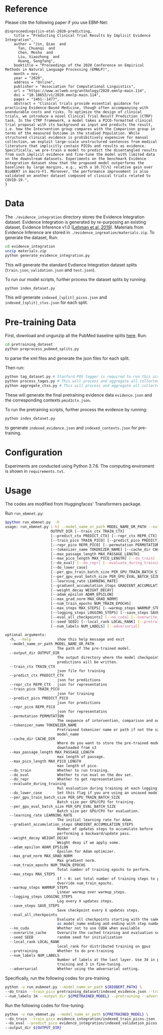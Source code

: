 # Reference
Please cite the following paper if you use EBM-Net:
```
@inproceedings{jin-etal-2020-predicting,
    title = "Predicting Clinical Trial Results by Implicit Evidence Integration",
    author = "Jin, Qiao  and
      Tan, Chuanqi  and
      Chen, Mosha  and
      Liu, Xiaozhong  and
      Huang, Songfang",
    booktitle = "Proceedings of the 2020 Conference on Empirical Methods in Natural Language Processing (EMNLP)",
    month = nov,
    year = "2020",
    address = "Online",
    publisher = "Association for Computational Linguistics",
    url = "https://www.aclweb.org/anthology/2020.emnlp-main.114",
    doi = "10.18653/v1/2020.emnlp-main.114",
    pages = "1461--1477",
    abstract = "Clinical trials provide essential guidance for practicing Evidence-Based Medicine, though often accompanying with unendurable costs and risks. To optimize the design of clinical trials, we introduce a novel Clinical Trial Result Prediction (CTRP) task. In the CTRP framework, a model takes a PICO-formatted clinical trial proposal with its background as input and predicts the result, i.e. how the Intervention group compares with the Comparison group in terms of the measured Outcome in the studied Population. While structured clinical evidence is prohibitively expensive for manual collection, we exploit large-scale unstructured sentences from medical literature that implicitly contain PICOs and results as evidence. Specifically, we pre-train a model to predict the disentangled results from such implicit evidence and fine-tune the model with limited data on the downstream datasets. Experiments on the benchmark Evidence Integration dataset show that the proposed model outperforms the baselines by large margins, e.g., with a 10.7{\%} relative gain over BioBERT in macro-F1. Moreover, the performance improvement is also validated on another dataset composed of clinical trials related to COVID-19.",
}
```

# Data
The ```./evidence_integration``` directory stores the Evidence Integration dataset. Evidence Integration is generated by re-purposing an existing dataset, Evidence Inference v1.0 ([Lehman et al, 2019](http://evidence-inference.ebm-nlp.com/)). Materials from Evidence Inference are stored in ```./evidence_ingreation/materials.zip```. To generate the dataset, Run:
```bash
cd evidence_integration
unzip materials.zip
python generate_evidence_integration.py 
```
This will generate the standard Evdience Integration dataset splits (```train.json```, ```validation.json``` and ```test.json```).

To run our model scripts, further process the dataset splits by running:
```bash
python index_dataset.py
```
This will generate ```indexed_[split]_picos.json``` and ```indexed_[split]_ctxs.json``` for each split.

# Pre-training Data
First, download and ungunzip all the PubMed baseline splits [here](ftp://ftp.ncbi.nlm.nih.gov/pubmed/baseline/). Run:
```bash
cd pretraining_dataset
python preprocess_pubmed_splits.py
```
to parse the xml files and generate the json files for each split.

Then run:
``` bash
python tag_dataset.py # Stanford POS tagger is required to run this script. This will generate collected implicit evidence and contexts in the ./evidence repo.
python process_tages.py # This will process and aggregate all collected evidence
python aggregate_ctxs.py # This will process and aggregate all collected contexts
```
These will generate the final pretraining evidence data ```evidence.json``` and the corresponding contexts ```pmid2ctx.json```.

To run the pretraining scripts, further process the evidence by running:
```bash
python index_dataset.py
```
to generate ```indexed_evidence.json``` and ```indexed_contexts.json``` for pre-training.

# Configuration
Experiments are conducted using Python 3.7.6. 
The computing enviroment is shown in ```requirements.txt```.  

# Usage
The codes are modified from Huggingfaces' Transformers package.

Run ```run_ebmnet.py```:
```bash
$python run_ebmnet.py  -h
usage: run_ebmnet.py [-h] --model_name_or_path MODEL_NAME_OR_PATH --output_dir
                     OUTPUT_DIR [--train_ctx TRAIN_CTX]
                     [--predict_ctx PREDICT_CTX] [--repr_ctx REPR_CTX]
                     [--train_pico TRAIN_PICO] [--predict_pico PREDICT_PICO]
                     [--repr_pico REPR_PICO] [--permutation PERMUTATION]
                     [--tokenizer_name TOKENIZER_NAME] [--cache_dir CACHE_DIR]
                     [--max_passage_length MAX_PASSAGE_LENGTH]
                     [--max_pico_length MAX_PICO_LENGTH] [--do_train]
                     [--do_eval] [--do_repr] [--evaluate_during_training]
                     [--do_lower_case]
                     [--per_gpu_train_batch_size PER_GPU_TRAIN_BATCH_SIZE]
                     [--per_gpu_eval_batch_size PER_GPU_EVAL_BATCH_SIZE]
                     [--learning_rate LEARNING_RATE]
                     [--gradient_accumulation_steps GRADIENT_ACCUMULATION_STEPS]
                     [--weight_decay WEIGHT_DECAY]
                     [--adam_epsilon ADAM_EPSILON]
                     [--max_grad_norm MAX_GRAD_NORM]
                     [--num_train_epochs NUM_TRAIN_EPOCHS]
                     [--max_steps MAX_STEPS] [--warmup_steps WARMUP_STEPS]
                     [--logging_steps LOGGING_STEPS] [--save_steps SAVE_STEPS]
                     [--eval_all_checkpoints] [--no_cuda] [--overwrite_cache]
                     [--seed SEED] [--local_rank LOCAL_RANK] [--pretraining]
                     [--num_labels NUM_LABELS] [--adversarial]

optional arguments:
  -h, --help            show this help message and exit
  --model_name_or_path MODEL_NAME_OR_PATH
                        The path of the pre-trained model.
  --output_dir OUTPUT_DIR
                        The output directory where the model checkpoints and
                        predictions will be written.
  --train_ctx TRAIN_CTX
                        json file for training
  --predict_ctx PREDICT_CTX
                        json for predictions
  --repr_ctx REPR_CTX   json for representatins
  --train_pico TRAIN_PICO
                        json for training
  --predict_pico PREDICT_PICO
                        json for predictions
  --repr_pico REPR_PICO
                        json for representatins
  --permutation PERMUTATION
                        The sequence of intervention, comparison and outcome
  --tokenizer_name TOKENIZER_NAME
                        Pretrained tokenizer name or path if not the same as
                        model_name
  --cache_dir CACHE_DIR
                        Where do you want to store the pre-trained models
                        downloaded from s3
  --max_passage_length MAX_PASSAGE_LENGTH
                        max length of passage.
  --max_pico_length MAX_PICO_LENGTH
                        max length of pico.
  --do_train            Whether to run training.
  --do_eval             Whether to run eval on the dev set.
  --do_repr             Whether to get representations
  --evaluate_during_training
                        Rul evaluation during training at each logging step.
  --do_lower_case       Set this flag if you are using an uncased model.
  --per_gpu_train_batch_size PER_GPU_TRAIN_BATCH_SIZE
                        Batch size per GPU/CPU for training.
  --per_gpu_eval_batch_size PER_GPU_EVAL_BATCH_SIZE
                        Batch size per GPU/CPU for evaluation.
  --learning_rate LEARNING_RATE
                        The initial learning rate for Adam.
  --gradient_accumulation_steps GRADIENT_ACCUMULATION_STEPS
                        Number of updates steps to accumulate before
                        performing a backward/update pass.
  --weight_decay WEIGHT_DECAY
                        Weight deay if we apply some.
  --adam_epsilon ADAM_EPSILON
                        Epsilon for Adam optimizer.
  --max_grad_norm MAX_GRAD_NORM
                        Max gradient norm.
  --num_train_epochs NUM_TRAIN_EPOCHS
                        Total number of training epochs to perform.
  --max_steps MAX_STEPS
                        If > 0: set total number of training steps to perform.
                        Override num_train_epochs.
  --warmup_steps WARMUP_STEPS
                        Linear warmup over warmup_steps.
  --logging_steps LOGGING_STEPS
                        Log every X updates steps.
  --save_steps SAVE_STEPS
                        Save checkpoint every X updates steps.
  --eval_all_checkpoints
                        Evaluate all checkpoints starting with the same prefix
                        as model_name ending and ending with step number
  --no_cuda             Whether not to use CUDA when available
  --overwrite_cache     Overwrite the cached training and evaluation sets
  --seed SEED           random seed for initialization
  --local_rank LOCAL_RANK
                        local_rank for distributed training on gpus
  --pretraining         Whether to do pre-training
  --num_labels NUM_LABELS
                        Number of labels at the last layer. Use 34 in pre-
                        training and 3 in fine-tuning.
  --adversarial         Whether using the adversarial setting.
```

Specifically, run the following codes for pre-training:
```bash
python -u run_eubmnet.py --model_name_or_path ${BIOBERT_PATH} \
--do_train --train_pico pretraining_dataset/indexed_evidence.json --train_ctx pretraining_dataset/index_contexts.json \
--num_labels 34 --output_dir ${PRETRAINED_MODEL} --pretraining --adversarial
```
	
Run the following codes for fine-tuning:
```bash
python -u run_ebmnet.py --model_name_or_path ${PRETRAINED_MODEL} \
--do_train --train_pico evidence_integration/indexed_train_picos.json --train_ctx evidence_integration/indexed_train_ctxs.json \
--do_eval --predict_pico evidence_integration/indexed_validation_picos.json --predict_ctx evidence_integration/indexed_validation_ctxs.json \
--output_dir ${OUTPUT_DIR} 
``` 

